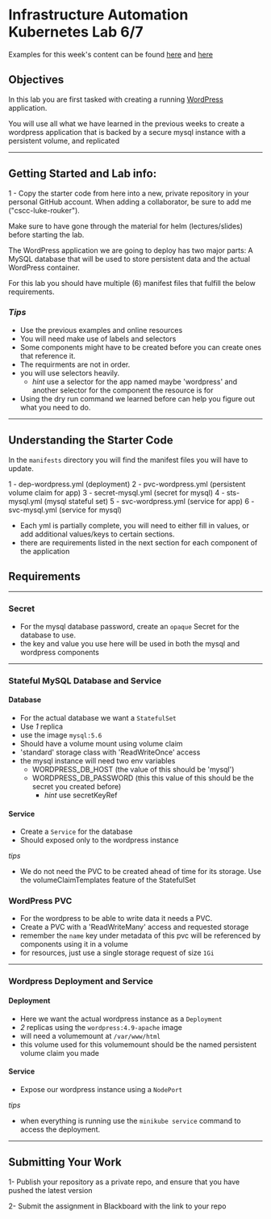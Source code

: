 # Infrastructure Automation Kubernetes Lab 6/7

Examples for this week's content can be found [here](https://github.com/ColumbusStateWorkforceInnovation/infrastructure-kubernetes-week3-examples) and [here](https://github.com/ColumbusStateWorkforceInnovation/infrastructure-kubernetes-week4-examples)

## Objectives

In this lab you are first tasked with creating a running [WordPress][wordpress] application.

You will use all what we have learned in the previous weeks to create a wordpress application that is backed by a secure mysql instance with a persistent volume, and replicated

---
## Getting Started and Lab info:

1 - Copy the starter code from here into a new, private repository in your personal GitHub account. When adding a collaborator, be sure to add me ("cscc-luke-rouker").

Make sure to have gone through the material for helm (lectures/slides) before starting the lab.


The WordPress application we are going to deploy has two major parts: A MySQL database that will be used to store persistent data and the actual WordPress container.

For this lab you should have multiple (6) manifest files that fulfill the below requirements.

### *Tips*
- Use the previous examples and online resources
- You will need make use of labels and selectors
- Some components might have to be created before you can create ones that reference it.
- The requirments are not in order.
- you will use selectors heavily.
  - *hint* use a selector for the app named maybe 'wordpress' and another selector for the component the resource is for
- Using the dry run command we learned before can help you figure out what you need to do.
---

## Understanding the Starter Code

In the `manifests` directory you will find the manifest files you will have to update.

1 - dep-wordpress.yml (deployment)
2 - pvc-wordpress.yml (persistent volume claim for app)
3 - secret-mysql.yml (secret for mysql)
4 - sts-mysql.yml (mysql stateful set)
5 - svc-wordpress.yml (service for app)
6 - svc-mysql.yml (service for mysql)


- Each yml is partially complete, you will need to either fill in values, or add additional values/keys to certain sections.
- there are requirements listed in the next section for each component of the application

## Requirements
---

### Secret
- For the mysql database password, create an `opaque` Secret for the database to use.
- the key and value you use here will be used in both the mysql and wordpress components

---
### Stateful MySQL Database and Service

#### Database
- For the actual database we want a `StatefulSet`
- Use *1* replica
- use the image `mysql:5.6`
- Should have a volume mount using volume claim
- 'standard' storage class with 'ReadWriteOnce' access
- the mysql instance will need two env variables
  - WORDPRESS_DB_HOST (the value of this should be 'mysql')
  - WORDPRESS_DB_PASSWORD (this this value of this should be the secret you created before) 
    - *hint* use secretKeyRef
    

#### Service
- Create a `Service` for the database
- Should exposed only to the wordpress instance
  
*tips*
- We do not need the PVC to be created ahead of time for its storage. Use the volumeClaimTemplates feature of the StatefulSet


### WordPress PVC

- For the wordpress to be able to write data it needs a PVC.
- Create a PVC with a 'ReadWriteMany' access and requested storage
- remember the `name` key under metadata of this pvc will be referenced by components using it in a volume 
- for resources, just use a single storage request of size `1Gi`
---
### Wordpress Deployment and Service
#### Deployment
- Here we want the actual wordpress instance as a `Deployment`
- *2* replicas using the `wordpress:4.9-apache` image
- will need a volumemount at `/var/www/html`
- this volume used for this volumemount should be the named persistent volume claim you made 
  
#### Service
- Expose our wordpress instance using a `NodePort`

*tips*
- when everything is running use the `minikube service` command to access the deployment.

---


## Submitting Your Work

1-  Publish your repository as a private repo, and ensure that you have pushed the latest version

2-  Submit the assignment in Blackboard with the link to your repo


[wordpress]: https://wordpress.org/
